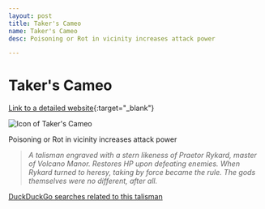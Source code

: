 ```yaml
---
layout: post
title: Taker's Cameo
name: Taker's Cameo
desc: Poisoning or Rot in vicinity increases attack power

---
```

# Taker's Cameo
[Link to a detailed website](https://eldenring.wiki.fextralife.com/Taker's+Cameo){:target="_blank"}

![Icon of Taker's Cameo](https://eldenring.wiki.fextralife.com/file/Elden-Ring/takers_cameo_talisman_elden_ring_wiki_guide_200px.png)

Poisoning or Rot in vicinity increases attack power

>*A talisman engraved with a stern likeness of Praetor Rykard, master of Volcano Manor. Restores HP upon defeating enemies. When Rykard turned to heresy, taking by force became the rule. The gods themselves were no different, after all.*

[DuckDuckGo searches related to this talisman]({{site.baseurl}}/searches/Taker'sCameo)



